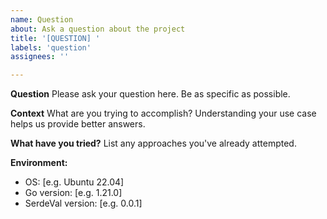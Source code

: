 ```yaml
---
name: Question
about: Ask a question about the project
title: '[QUESTION] '
labels: 'question'
assignees: ''

---
```


**Question**
Please ask your question here. Be as specific as possible.

**Context**
What are you trying to accomplish? Understanding your use case helps us provide better answers.

**What have you tried?**
List any approaches you've already attempted.

**Environment:**
 - OS: [e.g. Ubuntu 22.04]
 - Go version: [e.g. 1.21.0]
 - SerdeVal version: [e.g. 0.0.1]